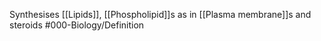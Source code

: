 Synthesises [[Lipids]], [[Phospholipid]]s as in [[Plasma membrane]]s and steroids 
#000-Biology/Definition 
